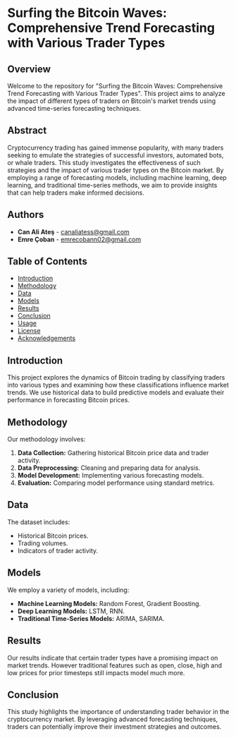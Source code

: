 # Surfing the Bitcoin Waves: Comprehensive Trend Forecasting with Various Trader Types

## Overview

Welcome to the repository for "Surfing the Bitcoin Waves: Comprehensive Trend Forecasting with Various Trader Types". This project aims to analyze the impact of different types of traders on Bitcoin's market trends using advanced time-series forecasting techniques.

## Abstract

Cryptocurrency trading has gained immense popularity, with many traders seeking to emulate the strategies of successful investors, automated bots, or whale traders. This study investigates the effectiveness of such strategies and the impact of various trader types on the Bitcoin market. By employing a range of forecasting models, including machine learning, deep learning, and traditional time-series methods, we aim to provide insights that can help traders make informed decisions.

## Authors

- **Can Ali Ateş** - [canaliatess@gmail.com](mailto:canaliatess@gmail.com)
- **Emre Çoban** - [emrecobann02@gmail.com](mailto:emrecobann02@gmail.com)

## Table of Contents

- [Introduction](#introduction)
- [Methodology](#methodology)
- [Data](#data)
- [Models](#models)
- [Results](#results)
- [Conclusion](#conclusion)
- [Usage](#usage)
- [License](#license)
- [Acknowledgements](#acknowledgements)

## Introduction

This project explores the dynamics of Bitcoin trading by classifying traders into various types and examining how these classifications influence market trends. We use historical data to build predictive models and evaluate their performance in forecasting Bitcoin prices.

## Methodology

Our methodology involves:
1. **Data Collection:** Gathering historical Bitcoin price data and trader activity.
2. **Data Preprocessing:** Cleaning and preparing data for analysis.
3. **Model Development:** Implementing various forecasting models.
4. **Evaluation:** Comparing model performance using standard metrics.

## Data

The dataset includes:
- Historical Bitcoin prices.
- Trading volumes.
- Indicators of trader activity.

## Models

We employ a variety of models, including:
- **Machine Learning Models:** Random Forest, Gradient Boosting.
- **Deep Learning Models:** LSTM, RNN.
- **Traditional Time-Series Models:** ARIMA, SARIMA.

## Results

Our results indicate that certain trader types have a promising impact on market trends.  However traditional features such as open, close, high and low prices for prior timesteps still impacts model much more.

## Conclusion

This study highlights the importance of understanding trader behavior in the cryptocurrency market. By leveraging advanced forecasting techniques, traders can potentially improve their investment strategies and outcomes.
